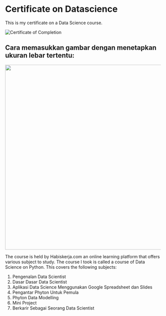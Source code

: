 # Certificate on Datascience
This is my certificate on a Data Science course.

![Certificate of Completion](https://user-images.githubusercontent.com/117583138/200219649-ed8e28ef-4f73-4e98-b3f6-93b2b48e5fb1.jpg)

## Cara memasukkan gambar dengan menetapkan ukuran lebar tertentu:

<img src="https://user-images.githubusercontent.com/117583138/200219649-ed8e28ef-4f73-4e98-b3f6-93b2b48e5fb1.jpg" width="600" />

The course is held by Habiskerja.com an online learning platform that offers various subject to study. The course I took is called a course of Data Science on Python. This covers the following subjects:
1. Pengenalan Data Scientist
2. Dasar Dasar Data Scientist
3. Aplikasi Data Science Menggunakan Google Spreadsheet dan Slides
4. Pengantar Phyton Untuk Pemula
5. Phyton Data Modelling
6. Mini Project
7. Berkarir Sebagai Seorang Data Scientist

